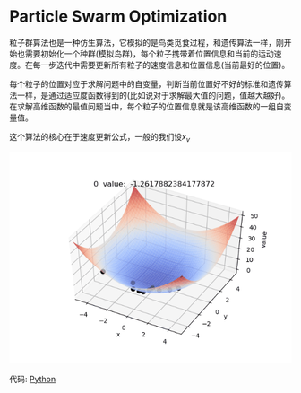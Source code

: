 # Particle Swarm Optimization

粒子群算法也是一种仿生算法，它模拟的是鸟类觅食过程，和遗传算法一样，刚开始也需要初始化一个种群(模拟鸟群)，每个粒子携带着位置信息和当前的运动速度。在每一步迭代中需要更新所有粒子的速度信息和位置信息(当前最好的位置)。

每个粒子的位置对应于求解问题中的自变量，判断当前位置好不好的标准和遗传算法一样，是通过适应度函数得到的(比如说对于求解最大值的问题，值越大越好)。在求解高维函数的最值问题当中，每个粒子的位置信息就是该高维函数的一组自变量值。

这个算法的核心在于速度更新公式，一般的我们设$x_v$

![Python](./PSO.gif)

代码:
[Python](./main.py)
